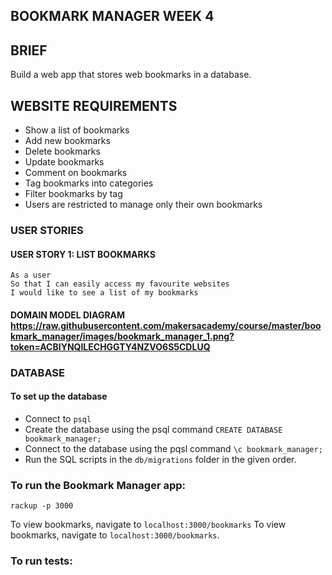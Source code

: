 ## BOOKMARK MANAGER WEEK 4

## BRIEF

Build a web app that stores web bookmarks in a database.

## WEBSITE REQUIREMENTS

- Show a list of bookmarks
- Add new bookmarks
- Delete bookmarks
- Update bookmarks
- Comment on bookmarks
- Tag bookmarks into categories
- Filter bookmarks by tag
- Users are restricted to manage only their own bookmarks

### USER STORIES

#### USER STORY 1: LIST BOOKMARKS

```
As a user
So that I can easily access my favourite websites
I would like to see a list of my bookmarks
```
#### DOMAIN MODEL DIAGRAM https://raw.githubusercontent.com/makersacademy/course/master/bookmark_manager/images/bookmark_manager_1.png?token=ACBIYNQILECHGGTY4NZVO6S5CDLUQ

### DATABASE

#### To set up the database

- Connect to `psql`
- Create the database using the psql command `CREATE DATABASE bookmark_manager;`
- Connect to the database using the pqsl command `\c bookmark_manager;`
- Run the SQL scripts in the `db/migrations` folder in the given order.

### To run the Bookmark Manager app:

`rackup -p 3000`

To view bookmarks, navigate to `localhost:3000/bookmarks`
To view bookmarks, navigate to `localhost:3000/bookmarks`.

### To run tests:
